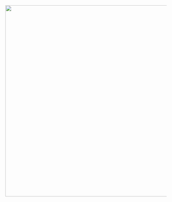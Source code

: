  <img src="https://images2.imgbox.com/78/9d/b0SjqGrT_o.png" width="800" height="600">


      

    
 

